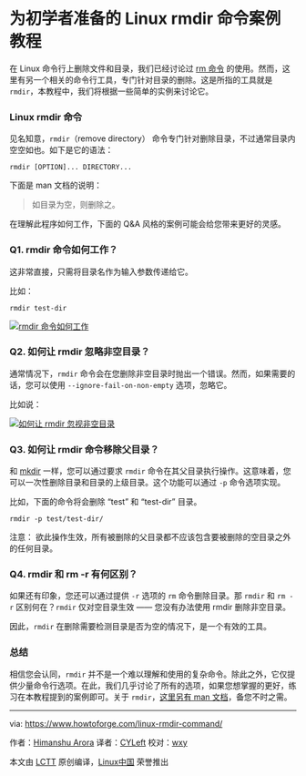 为初学者准备的 Linux rmdir 命令案例教程
======

在 Linux 命令行上删除文件和目录，我们已经讨论过 [rm 命令][1] 的使用。然而，这里有另一个相关的命令行工具，专门针对目录的删除。这是所指的工具就是 `rmdir`，本教程中，我们将根据一些简单的实例来讨论它。

### Linux rmdir 命令

见名知意，`rmdir`（remove directory） 命令专门针对删除目录，不过通常目录内空空如也。如下是它的语法：

```
rmdir [OPTION]... DIRECTORY...
```

下面是 man 文档的说明：

> 如目录为空，则删除之。

在理解此程序如何工作，下面的 Q&A 风格的案例可能会给您带来更好的灵感。 

### Q1. rmdir 命令如何工作？ 

这非常直接，只需将目录名作为输入参数传递给它。

比如：

```
rmdir test-dir
```

[![rmdir 命令如何工作][2]][3]

### Q2. 如何让 rmdir 忽略非空目录？

通常情况下，`rmdir` 命令会在您删除非空目录时抛出一个错误。然而，如果需要的话，您可以使用 `--ignore-fail-on-non-empty` 选项，忽略它。

比如说：

[![如何让 rmdir 忽视非空目录][4]][5]

### Q3. 如何让 rmdir 命令移除父目录？

和 [mkdir][6] 一样，您可以通过要求 `rmdir` 命令在其父目录执行操作。这意味着，您可以一次性删除目录和目录的上级目录。这个功能可以通过 `-p` 命令选项实现。

比如，下面的命令将会删除 “test” 和 “test-dir” 目录。

```
rmdir -p test/test-dir/
```

注意： 欲此操作生效，所有被删除的父目录都不应该包含要被删除的空目录之外的任何目录。

### Q4. rmdir 和 rm -r 有何区别？

如果还有印象，您还可以通过提供 `-r` 选项的 `rm` 命令删除目录。那 `rmdir` 和 `rm -r` 区别何在？`rmdir` 仅对空目录生效 —— 您没有办法使用 rmdir 删除非空目录。

因此，`rmdir` 在删除需要检测目录是否为空的情况下，是一个有效的工具。

### 总结

相信您会认同，`rmdir` 并不是一个难以理解和使用的复杂命令。除此之外，它仅提供少量命令行选项。在此，我们几乎讨论了所有的选项，如果您想掌握的更好，练习在本教程提到的案例即可。关于 `rmdir`，[这里另有 man 文档][7]，备您不时之需。

--------------------------------------------------------------------------------

via: https://www.howtoforge.com/linux-rmdir-command/

作者：[Himanshu Arora][a]
译者：[CYLeft](https://github.com/CYLeft)
校对：[wxy](https://github.com/wxy)

本文由 [LCTT](https://github.com/LCTT/TranslateProject) 原创编译，[Linux中国](https://linux.cn/) 荣誉推出

[a]:https://www.howtoforge.com
[1]:https://linux.cn/article-9321-1.html
[2]:https://www.howtoforge.com/images/command-tutorial/rm-basic-usage1.png
[3]:https://www.howtoforge.com/images/command-tutorial/big/rm-basic-usage1.png
[4]:https://www.howtoforge.com/images/command-tutorial/rmdir-ignore-nonempty.png
[5]:https://www.howtoforge.com/images/command-tutorial/big/rmdir-ignore-nonempty.png
[6]:https://www.howtoforge.com/linux-mkdir-command/
[7]:https://linux.die.net/man/1/rmdir
